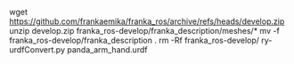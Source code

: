 wget https://github.com/frankaemika/franka_ros/archive/refs/heads/develop.zip
unzip develop.zip franka_ros-develop/franka_description/meshes/*
mv -f franka_ros-develop/franka_description .
rm -Rf franka_ros-develop/
ry-urdfConvert.py panda_arm_hand.urdf
